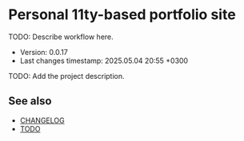 <!--
@since 2024.05.04, 21:07
@changed 2024.05.04, 21:07
-->

# Personal 11ty-based portfolio site

TODO: Describe workflow here.

- Version: 0.0.17
- Last changes timestamp: 2025.05.04 20:55 +0300

TODO: Add the project description.

## See also

- [CHANGELOG](CHANGELOG.md)
- [TODO](TODO.md)

